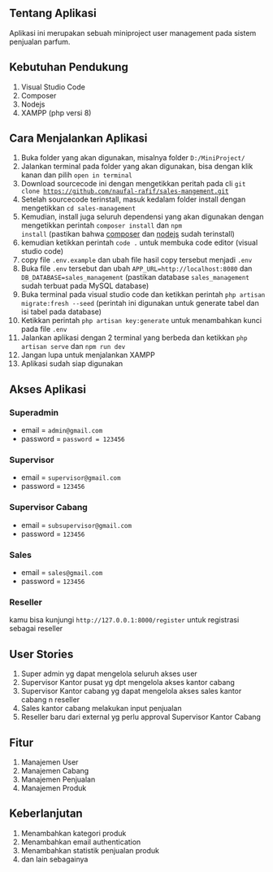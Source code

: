 ## Tentang Aplikasi
Aplikasi ini merupakan sebuah miniproject user management pada sistem penjualan parfum.

## Kebutuhan Pendukung
1. Visual Studio Code
2. Composer
3. Nodejs
4. XAMPP (php versi 8)

## Cara Menjalankan Aplikasi
1. Buka folder yang akan digunakan, misalnya folder <code>D:/MiniProject/</code>
2. Jalankan terminal pada folder yang akan digunakan, bisa dengan klik kanan dan pilih `open in terminal`
3. Download sourcecode ini dengan mengetikkan peritah pada cli <code>git clone https://github.com/naufal-rafif/sales-mangement.git</code>
4. Setelah sourcecode terinstall, masuk kedalam folder install dengan mengetikkan <code>cd sales-management</code> 
5. Kemudian, install juga seluruh dependensi yang akan digunakan dengan mengetikkan perintah <code>composer install</code> dan <code>npm install</code> (pastikan bahwa <a href="https://getcomposer.org/">composer</a> dan <a href="https://nodejs.org/en/download/">nodejs</a> sudah terinstall)
6. kemudian ketikkan perintah <code>code .</code> untuk membuka code editor (visual studio code)
7. copy file `.env.example` dan ubah file hasil copy tersebut menjadi `.env`
8. Buka file `.env` tersebut dan ubah `APP_URL=http://localhost:8080` dan `DB_DATABASE=sales_management` (pastikan database `sales_management` sudah terbuat pada MySQL database)
9. Buka terminal pada visual studio code dan ketikkan perintah `php artisan migrate:fresh --seed` (perintah ini digunakan untuk generate tabel dan isi tabel pada database)
10. Ketikkan perintah `php artisan key:generate` untuk menambahkan kunci pada file `.env`
11. Jalankan aplikasi dengan 2 terminal yang berbeda dan ketikkan `php artisan serve` dan `npm run dev`
12. Jangan lupa untuk menjalankan XAMPP
13. Aplikasi sudah siap digunakan

## Akses Aplikasi
### Superadmin
- email = `admin@gmail.com`
- password = `password = 123456`
### Supervisor
- email = `supervisor@gmail.com`
- password = `123456`
### Supervisor Cabang
- email = `subsupervisor@gmail.com`
- password = `123456`
### Sales
- email = `sales@gmail.com`
- password = `123456`
### Reseller
kamu bisa kunjungi `http://127.0.0.1:8000/register` untuk registrasi sebagai reseller

## User Stories
1. Super admin yg dapat mengelola seluruh akses user
2. Supervisor Kantor pusat yg dpt mengelola akses kantor cabang
3. Supervisor Kantor cabang yg dapat mengelola akses sales kantor cabang n reseller
4. Sales kantor cabang melakukan input penjualan
5. Reseller baru dari external yg perlu approval Supervisor Kantor Cabang

## Fitur
1. Manajemen User
2. Manajemen Cabang
3. Manajemen Penjualan
4. Manajemen Produk

## Keberlanjutan
1. Menambahkan kategori produk
2. Menambahkan email authentication
3. Menambahkan statistik penjualan produk
4. dan lain sebagainya

